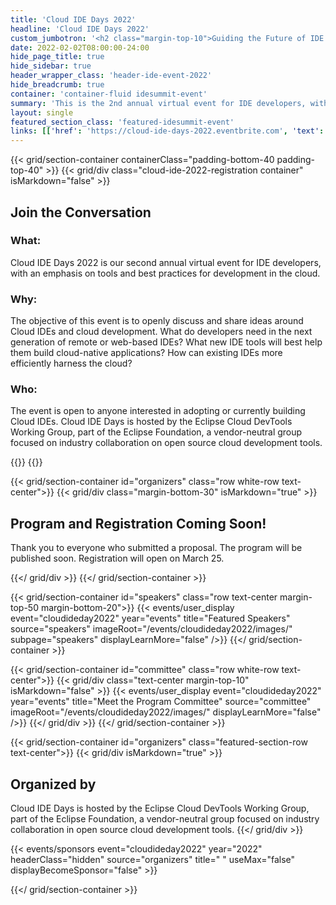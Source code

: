 ```yaml
---
title: 'Cloud IDE Days 2022'
headline: 'Cloud IDE Days 2022'
custom_jumbotron: '<h2 class="margin-top-10">Guiding the Future of IDE Development</h2><p class="margin-top-20">Virtual Conference | April 27 - 28, 2022</p>'
date: 2022-02-02T08:00:00-24:00
hide_page_title: true
hide_sidebar: true
header_wrapper_class: 'header-ide-event-2022'
hide_breadcrumb: true
container: 'container-fluid idesummit-event'
summary: 'This is the 2nd annual virtual event for IDE developers, with an emphasis on tools and best practices for development in the cloud with the goal of guiding the future direction of IDE technology. The event is open to anyone interested in adopting or currently building Cloud IDEs. It’s hosted by the Eclipse Cloud DevTools Working Group, part of the Eclipse Foundation. This is a vendor-neutral group focused on industry collaboration on open source cloud development tools.'
layout: single
featured_section_class: 'featured-idesummit-event'
links: [['href': 'https://cloud-ide-days-2022.eventbrite.com', 'text': 'REGISTER NOW']]
---
```


{{< grid/section-container containerClass="padding-bottom-40 padding-top-40" >}}
{{< grid/div class="cloud-ide-2022-registration container" isMarkdown="false" >}}
  <h2 class="text-center margin-bottom-30">Join the Conversation</h2>

  <div class="margin-bottom-30 row">
    <div class="col-sm-3 text-center">
      <h3 class="uppercase">What:</h3>
    </div>
    <div class="col-sm-21 margin-top-10">
      <p>
        Cloud IDE Days 2022 is our second annual virtual event for IDE developers, with an emphasis on tools and best practices for development in the cloud.
      </p>
    </div>
  </div>
  <div class="margin-bottom-30 row">
    <div class="col-sm-3 text-center">
      <h3 class="uppercase">Why:</h3>
    </div>
    <div class="col-sm-21 margin-top-10">
      <p>
        The objective of this event is to openly discuss and share ideas around Cloud IDEs and cloud development. What do developers need in the next generation of remote or web-based IDEs? What new IDE tools will best help them build cloud-native applications? How can existing IDEs more efficiently harness the cloud?
      </p>
    </div>
  </div>
  <div class="margin-bottom-30 row">
    <div class="col-sm-3 text-center">
      <h3 class="uppercase">Who:</h3>
    </div>
    <div class="col-sm-21 margin-top-10">
      <p>
        The event is open to anyone interested in adopting or currently building Cloud IDEs. Cloud IDE Days is hosted by the Eclipse Cloud DevTools Working Group, part of the Eclipse Foundation, a vendor-neutral group focused on industry collaboration on open source cloud development tools.
      </p>
    </div>
  </div>
{{</ grid/div >}} 
{{</ grid/section-container >}}

{{< grid/section-container id="organizers" class="row white-row text-center">}}
{{< grid/div class="margin-bottom-30" isMarkdown="true" >}}
## Program and Registration Coming Soon!
Thank you to everyone who submitted a proposal. The program will be published soon. Registration will open on March 25.

{{</ grid/div >}}
{{</ grid/section-container >}}

{{< grid/section-container id="speakers" class="row text-center margin-top-50 margin-bottom-20">}}
{{< events/user_display event="cloudideday2022" year="events" title="Featured Speakers" source="speakers" imageRoot="/events/cloudideday2022/images/" subpage="speakers" displayLearnMore="false" />}}
{{</ grid/section-container >}}

{{< grid/section-container id="committee" class="row white-row text-center">}}
{{< grid/div class="text-center margin-top-10" isMarkdown="false" >}}
{{< events/user_display event="cloudideday2022" year="events" title="Meet the Program Committee" source="committee" imageRoot="/events/cloudideday2022/images/" displayLearnMore="false" />}}
{{</ grid/div >}}
{{</ grid/section-container >}}

{{< grid/section-container id="organizers" class="featured-section-row text-center">}}
{{< grid/div isMarkdown="true" >}}
## Organized by
Cloud IDE Days is hosted by the Eclipse Cloud DevTools Working Group, part of the Eclipse Foundation, a vendor-neutral group focused on industry collaboration in open source cloud development tools.
{{</ grid/div >}}

{{< events/sponsors event="cloudideday2022" year="2022" headerClass="hidden" source="organizers" title=" " useMax="false" displayBecomeSponsor="false" >}}

{{</ grid/section-container >}}
